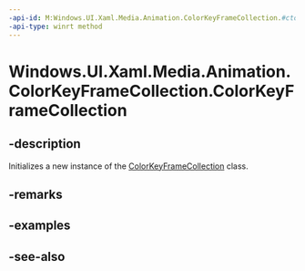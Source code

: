 ```yaml
---
-api-id: M:Windows.UI.Xaml.Media.Animation.ColorKeyFrameCollection.#ctor
-api-type: winrt method
---
```


<!-- Method syntax
public ColorKeyFrameCollection()
-->

# Windows.UI.Xaml.Media.Animation.ColorKeyFrameCollection.ColorKeyFrameCollection

## -description
Initializes a new instance of the [ColorKeyFrameCollection](colorkeyframecollection.md) class.


## -remarks

## -examples

## -see-also
